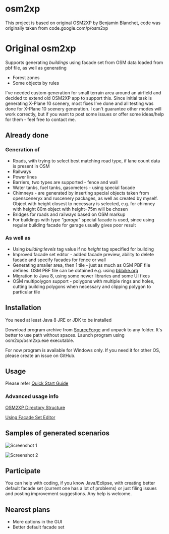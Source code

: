 # osm2xp
This project is based on original OSM2XP by Benjamin Blanchet, code was originally taken from code.google.com/p/osm2xp
# Original osm2xp 
Supports generating *buildings* using facade set from OSM data loaded from pbf file, as well as generating
* Forest zones
* Some objects by rules 

I've needed custom generation for small terrain area around an airfield and decided to extend old OSM2XP app to support this.
Since initial task is generating X-Plane 10 scenery, most fixes I've done and all testing was done for X-Plane 10 scenery generation. I can't guarantee other modes will work correctly, but if you want to post some issues or offer some ideas/help for them - feel free to contact me.

## Already done

### Generation of
* Roads, with trying to select best matching road type, if lane count data is present in OSM
* Railways
* Power lines
* Barriers, two types are supported - fence and wall
* Water tanks, fuel tanks, gasometers - using special facade
* Chimneys - are generated by inserting special objects taken from opensceneryx and ruscenery packages, as well as created by myself. Object with height closest to necessary is selected, e.g. for chimney with height 80m object with height=75m will be chosen
* Bridges for roads and railways based on OSM markup
* For buildings with type *"garage"* special facade is used, since using regular building facade for garage usually gives poor result

### As well as
* Using _building:levels_ tag value if no _height_ tag specified for building
* Improved facade set editor - added facade preview, ability to delete facade and specify facades for fence or wall 
* Generating smaller area, then 1 tile - just as much as OSM PBF file defines. OSM PBF file can be obtained e.g. using [bbbike.org](https://extract.bbbike.org/ "bbbike.org")
* Migration to Java 8, using some newer libraries and some UI fixes
* OSM multipolygon support - polygons with multiple rings and holes, cutting building polygons when necessary and clipping polygon to particular tile

## Installation
You need at least Java 8 JRE or JDK to be installed

Download program archive from [SourceForge](https://sourceforge.net/projects/osm2xp/ "SourceForge") and unpack to any folder. It's better to use path without spaces. Launch program using osm2xp/osm2xp.exe executable.

For now program is available for Windows only. If you need it for other OS, please create an issue on GitHub.

## Usage

Please refer [Quick Start Guide](https://github.com/32kda/osm2xp/wiki/Quick-Start "Guide") 

### Advanced usage info

[OSM2XP Directory Structure](https://github.com/32kda/osm2xp/wiki/OSM2XP-directory-structure)

[Using Facade Set Editor](https://github.com/32kda/osm2xp/wiki/Facade-Set-editor)

## Samples of generated scenarios

![Screenshot 1](https://32kda.github.io/osm2xp/screenshots/CH750_4.png "Screenshot 1")

![Screenshot 2](https://32kda.github.io/osm2xp/screenshots/CH750_2.png "Screenshot 2")

## Participate
You can help with coding, if you know Java/Eclipse, with creating better default facade set (current one has a lot of problems) or just filing issues and posting improvement suggestions. Any help is welcome. 

## Nearest plans

* More options in the GUI
* Better default facade set
